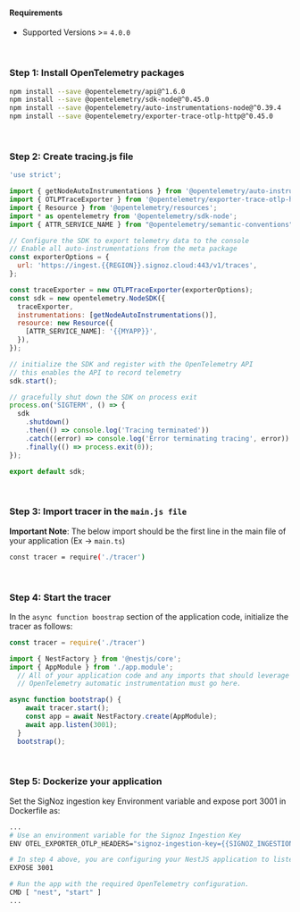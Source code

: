 #### Requirements
- Supported Versions >= `4.0.0`

&nbsp;

### Step 1: Install OpenTelemetry packages

```bash
npm install --save @opentelemetry/api@^1.6.0
npm install --save @opentelemetry/sdk-node@^0.45.0
npm install --save @opentelemetry/auto-instrumentations-node@^0.39.4
npm install --save @opentelemetry/exporter-trace-otlp-http@^0.45.0
```
&nbsp;

### Step 2: Create tracing.js file

```javascript
'use strict';

import { getNodeAutoInstrumentations } from '@opentelemetry/auto-instrumentations-node';
import { OTLPTraceExporter } from '@opentelemetry/exporter-trace-otlp-http';
import { Resource } from '@opentelemetry/resources';
import * as opentelemetry from '@opentelemetry/sdk-node';
import { ATTR_SERVICE_NAME } from "@opentelemetry/semantic-conventions";

// Configure the SDK to export telemetry data to the console
// Enable all auto-instrumentations from the meta package
const exporterOptions = {
  url: 'https://ingest.{{REGION}}.signoz.cloud:443/v1/traces',
};

const traceExporter = new OTLPTraceExporter(exporterOptions);
const sdk = new opentelemetry.NodeSDK({
  traceExporter,
  instrumentations: [getNodeAutoInstrumentations()],
  resource: new Resource({
    [ATTR_SERVICE_NAME]: '{{MYAPP}}',
  }),
});

// initialize the SDK and register with the OpenTelemetry API
// this enables the API to record telemetry
sdk.start();

// gracefully shut down the SDK on process exit
process.on('SIGTERM', () => {
  sdk
    .shutdown()
    .then(() => console.log('Tracing terminated'))
    .catch((error) => console.log('Error terminating tracing', error))
    .finally(() => process.exit(0));
});

export default sdk;
```
&nbsp;

### Step 3: Import tracer in the `main.js file`

**Important Note**: The below import should be the first line in the main file of your application (Ex -> `main.ts`)
```bash
const tracer = require('./tracer')
```
&nbsp;

### Step 4: Start the tracer
In the `async function boostrap` section of the application code, initialize the tracer as follows:

```javascript
const tracer = require('./tracer')

import { NestFactory } from '@nestjs/core';
import { AppModule } from './app.module';
  // All of your application code and any imports that should leverage
  // OpenTelemetry automatic instrumentation must go here.

async function bootstrap() {
    await tracer.start();
    const app = await NestFactory.create(AppModule);
    await app.listen(3001);
  }
  bootstrap();
```

&nbsp;

### Step 5: Dockerize your application

Set the SigNoz ingestion key Environment variable and expose port 3001 in Dockerfile as:

```bash
...
# Use an environment variable for the Signoz Ingestion Key
ENV OTEL_EXPORTER_OTLP_HEADERS="signoz-ingestion-key={{SIGNOZ_INGESTION_KEY}}"

# In step 4 above, you are configuring your NestJS application to listen on port 3001
EXPOSE 3001

# Run the app with the required OpenTelemetry configuration.
CMD [ "nest", "start" ]
...
```
